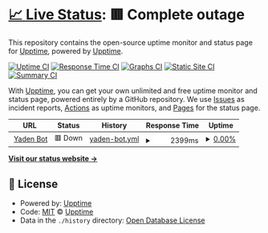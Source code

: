 # [📈 Live Status](https://demo.upptime.js.org): <!--live status--> **🟥 Complete outage**

This repository contains the open-source uptime monitor and status page for [Upptime](https://upptime.js.org), powered by [Upptime](https://github.com/upptime/upptime).

[![Uptime CI](https://github.com/upptime/upptime/workflows/Uptime%20CI/badge.svg)](https://github.com/upptime/upptime/actions?query=workflow%3A%22Uptime+CI%22)
[![Response Time CI](https://github.com/upptime/upptime/workflows/Response%20Time%20CI/badge.svg)](https://github.com/upptime/upptime/actions?query=workflow%3A%22Response+Time+CI%22)
[![Graphs CI](https://github.com/upptime/upptime/workflows/Graphs%20CI/badge.svg)](https://github.com/upptime/upptime/actions?query=workflow%3A%22Graphs+CI%22)
[![Static Site CI](https://github.com/upptime/upptime/workflows/Static%20Site%20CI/badge.svg)](https://github.com/upptime/upptime/actions?query=workflow%3A%22Static+Site+CI%22)
[![Summary CI](https://github.com/upptime/upptime/workflows/Summary%20CI/badge.svg)](https://github.com/upptime/upptime/actions?query=workflow%3A%22Summary+CI%22)

With [Upptime](https://upptime.js.org), you can get your own unlimited and free uptime monitor and status page, powered entirely by a GitHub repository. We use [Issues](https://github.com/upptime/upptime/issues) as incident reports, [Actions](https://github.com/upptime/upptime/actions) as uptime monitors, and [Pages](https://demo.upptime.js.org) for the status page.

<!--start: status pages-->
<!-- This summary is generated by Upptime (https://github.com/upptime/upptime) -->
<!-- Do not edit this manually, your changes will be overwritten -->
<!-- prettier-ignore -->
| URL | Status | History | Response Time | Uptime |
| --- | ------ | ------- | ------------- | ------ |
| <img alt="" src="https://icons.duckduckgo.com/ip3/yaden-bot.yaakiyu.repl.co.ico" height="13"> [Yaden Bot](https://yaden-bot.yaakiyu.repl.co/) | 🟥 Down | [yaden-bot.yml](https://github.com/yaakiyu/upptime/commits/HEAD/history/yaden-bot.yml) | <details><summary><img alt="Response time graph" src="./graphs/yaden-bot/response-time-week.png" height="20"> 2399ms</summary><br><a href="https://demo.upptime.js.org/history/yaden-bot"><img alt="Response time 2524" src="https://img.shields.io/endpoint?url=https%3A%2F%2Fraw.githubusercontent.com%2Fyaakiyu%2Fupptime%2FHEAD%2Fapi%2Fyaden-bot%2Fresponse-time.json"></a><br><a href="https://demo.upptime.js.org/history/yaden-bot"><img alt="24-hour response time 579" src="https://img.shields.io/endpoint?url=https%3A%2F%2Fraw.githubusercontent.com%2Fyaakiyu%2Fupptime%2FHEAD%2Fapi%2Fyaden-bot%2Fresponse-time-day.json"></a><br><a href="https://demo.upptime.js.org/history/yaden-bot"><img alt="7-day response time 2399" src="https://img.shields.io/endpoint?url=https%3A%2F%2Fraw.githubusercontent.com%2Fyaakiyu%2Fupptime%2FHEAD%2Fapi%2Fyaden-bot%2Fresponse-time-week.json"></a><br><a href="https://demo.upptime.js.org/history/yaden-bot"><img alt="30-day response time 2867" src="https://img.shields.io/endpoint?url=https%3A%2F%2Fraw.githubusercontent.com%2Fyaakiyu%2Fupptime%2FHEAD%2Fapi%2Fyaden-bot%2Fresponse-time-month.json"></a><br><a href="https://demo.upptime.js.org/history/yaden-bot"><img alt="1-year response time 2524" src="https://img.shields.io/endpoint?url=https%3A%2F%2Fraw.githubusercontent.com%2Fyaakiyu%2Fupptime%2FHEAD%2Fapi%2Fyaden-bot%2Fresponse-time-year.json"></a></details> | <details><summary><a href="https://demo.upptime.js.org/history/yaden-bot">0.00%</a></summary><a href="https://demo.upptime.js.org/history/yaden-bot"><img alt="All-time uptime 0.00%" src="https://img.shields.io/endpoint?url=https%3A%2F%2Fraw.githubusercontent.com%2Fyaakiyu%2Fupptime%2FHEAD%2Fapi%2Fyaden-bot%2Fuptime.json"></a><br><a href="https://demo.upptime.js.org/history/yaden-bot"><img alt="24-hour uptime 0.00%" src="https://img.shields.io/endpoint?url=https%3A%2F%2Fraw.githubusercontent.com%2Fyaakiyu%2Fupptime%2FHEAD%2Fapi%2Fyaden-bot%2Fuptime-day.json"></a><br><a href="https://demo.upptime.js.org/history/yaden-bot"><img alt="7-day uptime 0.00%" src="https://img.shields.io/endpoint?url=https%3A%2F%2Fraw.githubusercontent.com%2Fyaakiyu%2Fupptime%2FHEAD%2Fapi%2Fyaden-bot%2Fuptime-week.json"></a><br><a href="https://demo.upptime.js.org/history/yaden-bot"><img alt="30-day uptime 0.00%" src="https://img.shields.io/endpoint?url=https%3A%2F%2Fraw.githubusercontent.com%2Fyaakiyu%2Fupptime%2FHEAD%2Fapi%2Fyaden-bot%2Fuptime-month.json"></a><br><a href="https://demo.upptime.js.org/history/yaden-bot"><img alt="1-year uptime 0.00%" src="https://img.shields.io/endpoint?url=https%3A%2F%2Fraw.githubusercontent.com%2Fyaakiyu%2Fupptime%2FHEAD%2Fapi%2Fyaden-bot%2Fuptime-year.json"></a></details>

<!--end: status pages-->

[**Visit our status website →**](https://demo.upptime.js.org)

## 📄 License

- Powered by: [Upptime](https://github.com/upptime/upptime)
- Code: [MIT](./LICENSE) © [Upptime](https://upptime.js.org)
- Data in the `./history` directory: [Open Database License](https://opendatacommons.org/licenses/odbl/1-0/)

